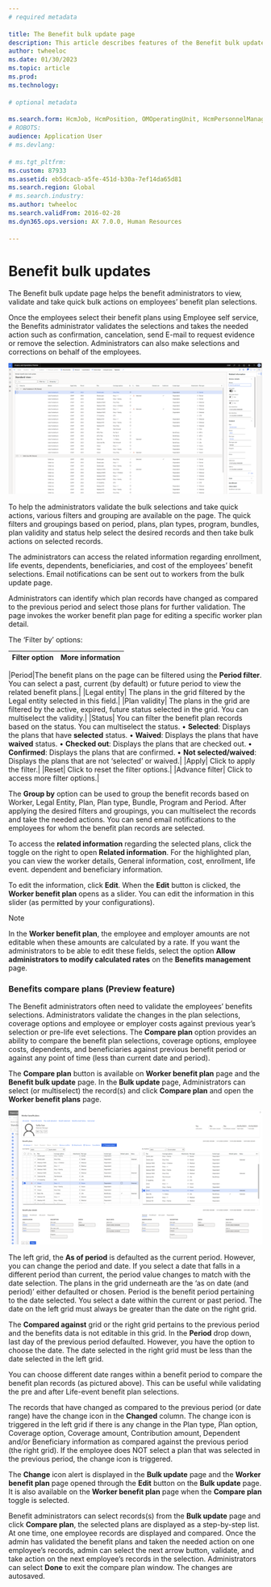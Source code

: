 ```yaml
---
# required metadata

title: The Benefit bulk update page 
description: This article describes features of the Benefit bulk update page. 
author: twheeloc
ms.date: 01/30/2023
ms.topic: article
ms.prod: 
ms.technology: 

# optional metadata

ms.search.form: HcmJob, HcmPosition, OMOperatingUnit, HcmPersonnelManagementWorkspace
# ROBOTS: 
audience: Application User
# ms.devlang: 

# ms.tgt_pltfrm: 
ms.custom: 87933
ms.assetid: eb5dcacb-a5fe-451d-b30a-7ef14da65d81
ms.search.region: Global
# ms.search.industry: 
ms.author: twheeloc
ms.search.validFrom: 2016-02-28
ms.dyn365.ops.version: AX 7.0.0, Human Resources

---
```


# Benefit bulk updates

The Benefit bulk update page helps the benefit administrators to view, validate and take quick bulk actions on employees’ benefit plan selections.  

Once the employees select their benefit plans using Employee self service, the Benefits administrator validates the selections and takes the needed action such as 
confirmation, cancelation, send E-mail to request evidence or remove the selection. Administrators can also make selections and corrections on behalf of the employees. 

![Benefit bulk update.](./media/benefit-bulk-update1.png)

To help the administrators validate the bulk selections and take quick actions, various filters and grouping are available on the page. The quick filters and groupings
based on period, plans, plan types, program, bundles, plan validity and status help select the desired records and then take bulk actions on selected records. 

The administrators can access the related information regarding enrollment, life events, dependents, beneficiaries, and cost of the employees’ benefit selections.
Email notifications can be sent out to workers from the bulk update page.

Administrators can identify which plan records have changed as compared to the previous period and select those plans for further validation. The page invokes the
worker benefit plan page for editing a specific worker plan detail.

The ‘Filter by’ options:

|Filter option|  More information|
|--------------|------------------|

|Period|The benefit plans on the page can be filtered using the **Period filter**. You can select a past, current (by default) or future period to view the related benefit plans.|
|Legal entity|	The plans in the grid filtered by the Legal entity selected in this field.|
|Plan validity|	The plans in the grid are filtered by the active, expired, future status selected in the grid. You can multiselect the validity.|
|Status|	You can filter the benefit plan records based on the status. You can multiselect the status.
•	**Selected**: Displays the plans that have **selected** status.
•	**Waived**: Displays the plans that have **waived** status.
•	**Checked out**: Displays the plans that are checked out. 
•	**Confirmed**: Displays the plans that are confirmed. 
•	**Not selected/waived**: Displays the plans that are not ‘selected’ or waived.|
|Apply|	Click to apply the filter.|
|Reset|	Click to reset the filter options.|
|Advance filter|	Click to access more filter options.|


The **Group by** option can be used to group the benefit records based on Worker, Legal Entity, Plan, Plan type, Bundle, Program and Period. 
After applying the desired filters and groupings, you can multiselect the records and take the needed actions. You can send email notifications to the employees for 
whom the benefit plan records are selected.  

To access the **related information** regarding the selected plans, click the toggle on the right to open **Related information**. For the highlighted plan, you 
can view the worker details, General information, cost, enrollment, life event. dependent and beneficiary information. 

To edit the information, click **Edit**. When the **Edit** button is clicked, the **Worker benefit plan** opens as a slider. You can edit the information in this slider
(as permitted by your configurations). 

>[!NOTE]
>In the **Worker benefit plan**, the employee and employer amounts are not editable when these amounts are calculated by a rate. If you want the administrators to be able to edit these fields, select the option **Allow administrators to modify calculated rates** on the **Benefits management** page. 

### Benefits compare plans (Preview feature)
The Benefit administrators often need to validate the employees’ benefits selections. Administrators validate the changes in the plan selections, coverage options and 
employee or employer costs against previous year’s selection or pre-life evet selections. The **Compare plan** option provides an ability to compare the benefit plan 
selections, coverage options, employee costs, dependents, and beneficiaries against previous benefit period or against any point of time (less than current date and 
period). 

The **Compare plan** button is available on **Worker benefit plan** page and the **Benefit bulk update** page. In the **Bulk update** page, Administrators can 
select (or multiselect) the record(s) and click **Compare plan** and open the **Worker benefit plans** page. 

![Work benefit plan](./media/worker-benefit2.png)

The left grid, the **As of period** is defaulted as the current period. However, you can change the period and date. If you select a date that falls in a different 
period than current, the period value changes to match with the date selection. The plans in the grid underneath are the ‘as on date (and period)’ either defaulted or 
chosen. Period is the benefit period pertaining to the date selected. You select a date within the current or past period. The date on the left grid must always be
greater than the date on the right grid. 

The **Compared against** grid or the right grid pertains to the previous period and the benefits data is not editable in this grid. In the **Period** drop down, last day of the previous period defaulted. However, you have the option to choose the date. The date selected in the right grid must be less than the date selected in the left grid. 

You can choose different date ranges within a benefit period to compare the benefit plan records (as pictured above). This can be useful while validating the pre and after Life-event benefit plan selections. 

The records that have changed as compared to the previous period (or date range) have the change icon in the **Changed** column. The change icon is triggered in the left grid if there is any change in the Plan type, Plan option, Coverage option, Coverage amount, Contribution amount, Dependent and/or Beneficiary information as compared against the previous period (the right grid). If the employee does NOT select a plan that was selected in the previous period, the change icon is triggered. 

The **Change** icon alert is displayed in the **Bulk update** page and the **Worker benefit plan** page opened through the **Edit** button on the **Bulk update** page.
It is also available on the **Worker benefit plan** page when the **Compare plan** toggle is selected. 

Benefit administrators can select records(s) from the **Bulk update** page and click **Compare plan**, the selected plans are displayed as a step-by-step list. At one 
time, one employee records are displayed and compared. Once the admin has validated the benefit plans and taken the needed action on one employee’s records, admin can 
select the next arrow button, validate, and take action on the next employee’s records in the selection. Administrators can select **Done** to exit the compare plan 
window. The changes are autosaved. 



